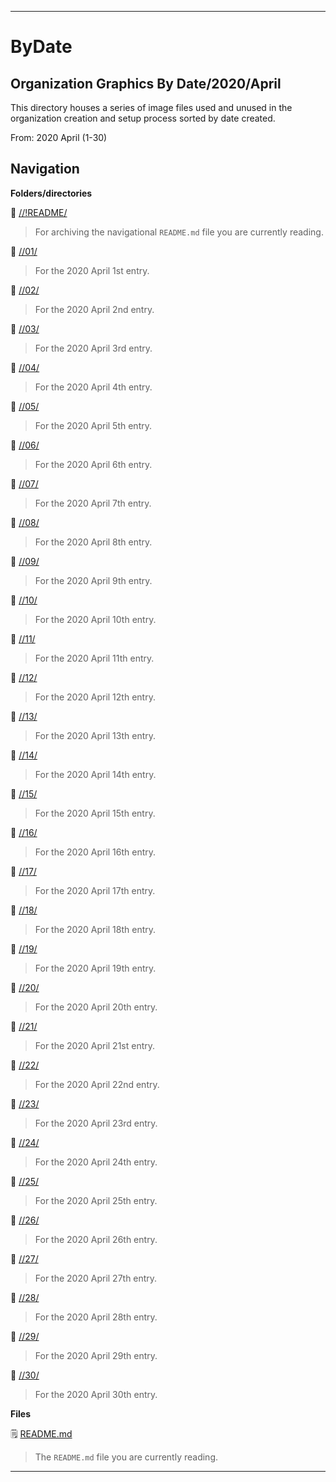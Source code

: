
***

# ByDate

## Organization Graphics By Date/2020/April

This directory houses a series of image files used and unused in the organization creation and setup process sorted by date created.

From: 2020 April (1-30)

## Navigation

**Folders/directories**

📁 [//!README/](/OrganizationGraphics/!README/)

> For archiving the navigational `README.md` file you are currently reading.

📁 [//01/](/OrganizationGraphics/ByDate/2020/April/01/)

> For the 2020 April 1st entry.

📁 [//02/](/OrganizationGraphics/ByDate/2020/April/02/)

> For the 2020 April 2nd entry.

📁 [//03/](/OrganizationGraphics/ByDate/2020/April/03/)

> For the 2020 April 3rd entry.

📁 [//04/](/OrganizationGraphics/ByDate/2020/April/04/)

> For the 2020 April 4th entry.

📁 [//05/](/OrganizationGraphics/ByDate/2020/April/05/)

> For the 2020 April 5th entry.

📁 [//06/](/OrganizationGraphics/ByDate/2020/April/06/)

> For the 2020 April 6th entry.

📁 [//07/](/OrganizationGraphics/ByDate/2020/April/07/)

> For the 2020 April 7th entry.

📁 [//08/](/OrganizationGraphics/ByDate/2020/April/08/)

> For the 2020 April 8th entry.

📁 [//09/](/OrganizationGraphics/ByDate/2020/April/09/)

> For the 2020 April 9th entry.

📁 [//10/](/OrganizationGraphics/ByDate/2020/April/10/)

> For the 2020 April 10th entry.

📁 [//11/](/OrganizationGraphics/ByDate/2020/April/11/)

> For the 2020 April 11th entry.

📁 [//12/](/OrganizationGraphics/ByDate/2020/April/12/)

> For the 2020 April 12th entry.

📁 [//13/](/OrganizationGraphics/ByDate/2020/April/13/)

> For the 2020 April 13th entry.

📁 [//14/](/OrganizationGraphics/ByDate/2020/April/14/)

> For the 2020 April 14th entry.

📁 [//15/](/OrganizationGraphics/ByDate/2020/April/15/)

> For the 2020 April 15th entry.

📁 [//16/](/OrganizationGraphics/ByDate/2020/April/16/)

> For the 2020 April 16th entry.

📁 [//17/](/OrganizationGraphics/ByDate/2020/April/17/)

> For the 2020 April 17th entry.

📁 [//18/](/OrganizationGraphics/ByDate/2020/April/18/)

> For the 2020 April 18th entry.

📁 [//19/](/OrganizationGraphics/ByDate/2020/April/19/)

> For the 2020 April 19th entry.

📁 [//20/](/OrganizationGraphics/ByDate/2020/April/20/)

> For the 2020 April 20th entry.

📁 [//21/](/OrganizationGraphics/ByDate/2020/April/21/)

> For the 2020 April 21st entry.

📁 [//22/](/OrganizationGraphics/ByDate/2020/April/22/)

> For the 2020 April 22nd entry.

📁 [//23/](/OrganizationGraphics/ByDate/2020/April/23/)

> For the 2020 April 23rd entry.

📁 [//24/](/OrganizationGraphics/ByDate/2020/April/24/)

> For the 2020 April 24th entry.

📁 [//25/](/OrganizationGraphics/ByDate/2020/April/25/)

> For the 2020 April 25th entry.

📁 [//26/](/OrganizationGraphics/ByDate/2020/April/26/)

> For the 2020 April 26th entry.

📁 [//27/](/OrganizationGraphics/ByDate/2020/April/27/)

> For the 2020 April 27th entry.

📁 [//28/](/OrganizationGraphics/ByDate/2020/April/28/)

> For the 2020 April 28th entry.

📁 [//29/](/OrganizationGraphics/ByDate/2020/April/29/)

> For the 2020 April 29th entry.

📁 [//30/](/OrganizationGraphics/ByDate/2020/April/30/)

> For the 2020 April 30th entry.

**Files**

🗒️ [README.md](/OrganizationGraphics/ByDate/2020/April/README.md)

> The `README.md` file you are currently reading.

***
